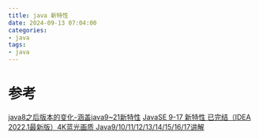 ```yaml
---
title: java 新特性
date: 2024-09-13 07:04:00
categories:
- java
tags:
- java
---
```



# 参考

[java8之后版本的变化-涵盖java9~21新特性](https://www.bilibili.com/video/BV16v4y1y7xa)
[JavaSE 9-17 新特性 已完结（IDEA 2022.1最新版）4K蓝光画质 Java9/10/11/12/13/14/15/16/17讲解](https://www.bilibili.com/video/BV1tU4y1y7Fg)
